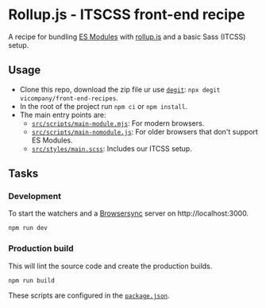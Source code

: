 # Rollup.js - ITSCSS front-end recipe

A recipe for bundling [ES Modules](https://developers.google.com/web/fundamentals/primers/modules) with [rollup.js](https://rollupjs.org/) and a basic Sass (ITCSS) setup.

## Usage

- Clone this repo, download the zip file ur use [`degit`](https://www.npmjs.com/package/degit): `npx degit vicompany/front-end-recipes`.
- In the root of the project run `npm ci` or `npm install`.
- The main entry points are:
    - [`src/scripts/main-module.mjs`](src/scripts/main-module.mjs): For modern browsers.
    - [`src/scripts/main-nomodule.js`](src/scripts/main-nomodule.mjs): For older browsers that don't support ES Modules.
    - [`src/styles/main.scss`](src/styles/main.scss): Includes our ITCSS setup.

## Tasks

### Development

To start the watchers and a [Browsersync](https://www.browsersync.io/docs) server on http://localhost:3000.

```bash
npm run dev
```

### Production build

 This will lint the source code and create the production builds.

```bash
npm run build
```

These scripts are configured in the [`package.json`](package.json).

